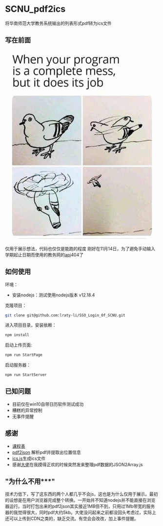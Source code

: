 # SCNU_pdf2ics

将华南师范大学教务系统输出的列表形式pdf转为ics文件

## 写在前面
![](if_it_works_don_t_touch.jpg)
仅用于展示想法，代码也仅仅是能跑的程度
刚好在11月14日，为了避免手动输入学期起止日期而使用的教务网的[api](http://module.scnu.edu.cn/api.php?op=jw_date)404了

## 如何使用

环境：

- 安装nodejs：测试使用nodejs版本 v12.18.4

克隆项目：

```bash
git clone git@github.com:lraty-li/SSO_Login_Of_SCNU.git
```

进入项目目录，安装依赖：

```bash
npm install
```

启动上传页面:

```bash
npm run StartPage
```

启动服务器：

```bash
npm run StartServer
```

## 已知问题

- 目前仅在win10自带日历软件测试成功
- 糟糕的异常控制
- 无事件提醒

## 感谢

- [课程表](https://github.com/iscnu/scnu-schedule-ical-jwxt)
- [pdf2json](https://github.com/modesty/pdf2json) 解析pdf并提取出位置信息
- [ics.js](https://github.com/nwcell/ics.js)生成ics文件
- 感谢[大佬](https://github.com/Okami-2)在我摸得正欢的时候突然发来整理pdf数据的JSON2Array.js

## "为什么不用***"

技术力低下，写了这东西的两个人都几乎不会js，这也是为什么仅用于展示。最初的设想是在用户浏览器完成整个转换。一开始并不知道nodejs并不能直接在浏览器运行。当时打包出来的pdf2json其实接近1MB但不到，只用过1Mb带宽的服务器的我觉得很大，同时pdf大约5kb。大佬没问起来之前都没回头考虑过，实际上还可以上传到CDN之类的，缺乏交流。有空会会改改，加上事件提醒。
